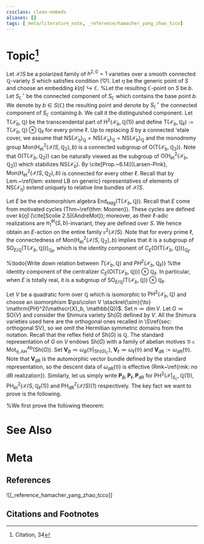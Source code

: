 ```yaml
---
cssclass: clean-embeds
aliases: []
tags: [_meta/literature_note, _reference/hamacher_yang_zhao_tcco]
---
```

# Topic[^1]
















Let $\mathscr{X} / S$ be a polarized family of $h^{2, 0} = 1$ varieties over a smooth connected $\mathbb{Q}$-variety $S$ which satisfies condition $(\heartsuit)$. Let $\eta$ be the generic point of $S$ and choose an embedding $k(\bar{\eta}) \hookrightarrow \mathbb{C}$. %Let the resulting $\mathbb{C}$-point on $S$ be $b$. Let $S^\circ_\mathbb{C}$ be the connected component of $S_\mathbb{C}$ which contains the base point $b$.
We denote by $b \in S(\mathbb{C})$ the resulting point and denote by $S_\mathbb{C}^\circ$ the connected component of $S_\mathbb{C}$ containing $b$. We call it the distinguished component. Let $\mathrm{T}(\mathscr{X}_b, \mathbb{Q})$ be the transcendental part of $\mathrm{H}^2(\mathscr{X}_b, \mathbb{Q}(1))$ and define $\mathrm{T}(\mathscr{X}_b, \mathbb{Q}_\ell) := \mathrm{T}(\mathscr{X}_b, \mathbb{Q}) {\otimes} \mathbb{Q}_\ell$ for every prime $\ell$. Up to replacing $S$ by a connected \'etale cover, we assume that $\mathrm{NS}(\mathscr{X}_\eta)_\mathbb{Q} = \mathrm{NS}(\mathscr{X}_{\bar{\eta}})_\mathbb{Q} = \mathrm{NS}(\mathscr{X}_b)_\mathbb{Q}$ and the monodromy group $\mathrm{Mon}(\mathrm{H}^2_\mathrm{{\acute{e}}t}(\mathscr{X}/S, \mathbb{Q}_2), b)$ is a connected subgroup of $\mathrm{O}(\mathrm{T}(\mathscr{X}_b, \mathbb{Q}_2))$. Note that $\mathrm{O}(\mathrm{T}(\mathscr{X}_b, \mathbb{Q}_2))$ can be naturally viewed as the subgroup of $\mathrm{O}(\mathrm{H}^2_\mathrm{{\acute{e}}t}(\mathscr{X}_b, \mathbb{Q}_2))$ which stabilizes $\mathrm{NS}(\mathscr{X}_b)$. By \cite[Prop.~6.14]{Larsen-Pink}, $\mathrm{Mon}(\mathrm{H}^2_\mathrm{{\acute{e}}t}(\mathscr{X}/S, \mathbb{Q}_2), b)$ is connected for every other $\ell$. Recall that by Lem.~\ref{lem: extend LB on generic} representatives of elements of $\mathrm{NS}(\mathscr{X}_\eta)$ extend uniquely to relative line bundles of $\mathscr{X}/S$. 


Let $E$ be the endomorphism algebra $\mathrm{End}_\mathrm{Hdg}(\mathrm{T}(\mathscr{X}_b, \mathbb{Q}))$. Recall that $E$ come from motivated cycles (Thm~\ref{thm: Moonen}). These cycles are defined over $k(\bar{\eta})$ (\cite[Scolie 2.5]{AndreMot}); moreover, as their $\ell$-adic realizations are $\pi_1^\mathrm{{\acute{e}}t}(S, b)$-invariant, they are defined over $S$. We hence obtain an $E$-action on the entire family $\mathfrak{p}^2(\mathscr{X}/S)$. Note that for every prime $\ell$, the connectedness of $\mathrm{Mon}(\mathrm{H}^2_\mathrm{{\acute{e}}t}(\mathscr{X}/S, \mathbb{Q}_2), b)$ implies that it is a subgroup of $\mathrm{SO}_{E/\mathbb{Q}}(\mathrm{T}(\mathscr{X}_b, \mathbb{Q})))_{\mathbb{Q}_\ell}$, which is the identity component of $C_E(\mathrm{O}(\mathrm{T}(\mathscr{X}_b, \mathbb{Q})))_{\mathbb{Q}_\ell}$.

%\todo{Write down relation between $T(\mathscr{X}_b,\mathbb{Q})$ and $PH^2(\mathscr{X}_b,\mathbb{Q}_\ell)$}
%the identity component of the centralizer $C_E(\mathrm{O}(T(\mathscr{X}_b, \mathbb{Q}))) {\otimes} \mathbb{Q}_\ell$. In particular, when $E$ is totally real, it is a subgroup of $\mathrm{SO}_{E/\mathbb{Q}}(\mathrm{T}(\mathscr{X}_b, \mathbb{Q})) {\otimes} \mathbb{Q}_\ell$. 

Let $V$ be a quadratic form over $\mathbb{Q}$ which is isomorphic to $\mathrm{PH}^2(\mathscr{X}_b, \mathbb{Q})$ and choose an isomorphism $\psi\colon V \stackrel{\sim}{\to} \mathrm{PH}^2(\mathscr{X}_b, \mathbb{Q})$. Set $n \coloneqq \dim V$. Let $G \coloneqq \mathrm{SO}(V)$ and consider the Shimura variety $\mathrm{Sh}(G)$ defined by $V$. All the Shimura varieties used here are the orthogonal ones recalled in \S\ref{sec: orthogonal SV}, so we omit the Hermitian symmetric domains from the notation. Recall that the reflex field of $\mathrm{Sh}(G)$ is $\mathbb{Q}$. The standard representation of $G$ on $V$ endows $\mathrm{Sh}(G)$ with a family of abelian motives $\mathfrak{V} \in \mathsf{Mot}^{\mathsf{Ab}}_{\eta, \mathrm{AH}}(\mathrm{Sh}(G))$. Set $\mathbf{V}_B \coloneqq \omega_B(\mathfrak{V}|_{\mathrm{Sh}(G)_\mathbb{C}})$, $\mathbf{V}_\ell \coloneqq \omega_\ell(\mathfrak{V})$ and $\mathbf{V}_\mathrm{dR} := \omega_\mathrm{dR}(\mathfrak{V})$. Note that $\mathbf{V}_\mathrm{dR}$ is the automorphic vector bundle defined by the standard representation, so the descent data of $\omega_\mathrm{dR}(\mathfrak{V})$ is effective (Rmk~\ref{rmk: no dR realization}). Similarly, let us simply write $\mathbf{P}_B, \mathbf{P}_\ell, \mathbf{P}_\mathrm{dR}$ for $\mathrm{PH}^2(\mathscr{X}|_{S_\mathbb{C}}, \mathbb{Q}(1))$, $\mathrm{PH}^2_\mathrm{{\acute{e}}t}(\mathscr{X}/S, \mathbb{Q}_\ell(1))$ and $\mathrm{PH}^2_\mathrm{dR}(\mathscr{X}/S)(1)$ respectively. The key fact we want to prove is the following.

%We first prove the following theorem: 


# See Also

# Meta
## References
![[_reference_hamacher_yang_zhao_tcco]]


## Citations and Footnotes
[^1]: Citation, 34